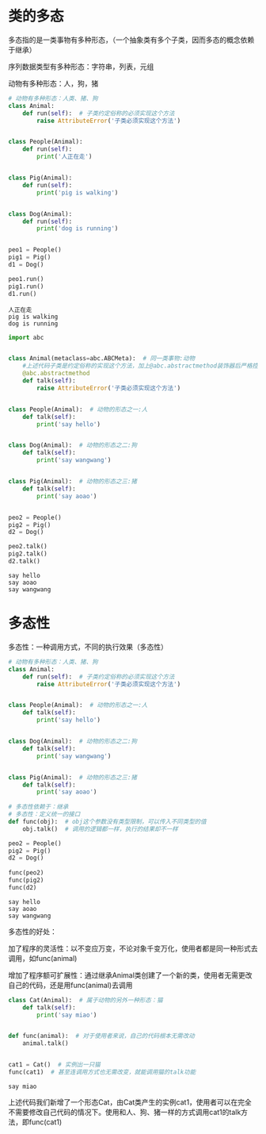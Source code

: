 # 类的多态

多态指的是一类事物有多种形态，（一个抽象类有多个子类，因而多态的概念依赖于继承）

序列数据类型有多种形态：字符串，列表，元组

动物有多种形态：人，狗，猪


```python
# 动物有多种形态：人类、猪、狗
class Animal:
    def run(self):  # 子类约定俗称的必须实现这个方法
        raise AttributeError('子类必须实现这个方法')


class People(Animal):
    def run(self):
        print('人正在走')


class Pig(Animal):
    def run(self):
        print('pig is walking')


class Dog(Animal):
    def run(self):
        print('dog is running')


peo1 = People()
pig1 = Pig()
d1 = Dog()

peo1.run()
pig1.run()
d1.run()
```

    人正在走
    pig is walking
    dog is running
    


```python
import abc


class Animal(metaclass=abc.ABCMeta):  # 同一类事物:动物
    #上述代码子类是约定俗称的实现这个方法，加上@abc.abstractmethod装饰器后严格控制子类必须实现这个方法,子类没有这个方法就报错
    @abc.abstractmethod  
    def talk(self):
        raise AttributeError('子类必须实现这个方法')


class People(Animal):  # 动物的形态之一:人
    def talk(self):
        print('say hello')


class Dog(Animal):  # 动物的形态之二:狗
    def talk(self):
        print('say wangwang')


class Pig(Animal):  # 动物的形态之三:猪
    def talk(self):
        print('say aoao')


peo2 = People()
pig2 = Pig()
d2 = Dog()

peo2.talk()
pig2.talk()
d2.talk()
```

    say hello
    say aoao
    say wangwang
    

# 多态性

多态性：一种调用方式，不同的执行效果（多态性）


```python
# 动物有多种形态：人类、猪、狗
class Animal:
    def run(self):  # 子类约定俗称的必须实现这个方法
        raise AttributeError('子类必须实现这个方法')


class People(Animal):  # 动物的形态之一:人
    def talk(self):
        print('say hello')


class Dog(Animal):  # 动物的形态之二:狗
    def talk(self):
        print('say wangwang')


class Pig(Animal):  # 动物的形态之三:猪
    def talk(self):
        print('say aoao')
        
# 多态性依赖于：继承
# 多态性：定义统一的接口
def func(obj):  # obj这个参数没有类型限制，可以传入不同类型的值
    obj.talk()  # 调用的逻辑都一样，执行的结果却不一样

peo2 = People()
pig2 = Pig()
d2 = Dog()
    
func(peo2)
func(pig2)
func(d2)
```

    say hello
    say aoao
    say wangwang
    

多态性的好处：

加了程序的灵活性：以不变应万变，不论对象千变万化，使用者都是同一种形式去调用，如func(animal)

增加了程序额可扩展性：通过继承Animal类创建了一个新的类，使用者无需更改自己的代码，还是用func(animal)去调用


```python
class Cat(Animal):  # 属于动物的另外一种形态：猫
    def talk(self):
        print('say miao')


def func(animal):  # 对于使用者来说，自己的代码根本无需改动
    animal.talk()


cat1 = Cat()  # 实例出一只猫
func(cat1)  # 甚至连调用方式也无需改变，就能调用猫的talk功能
```

    say miao
    

上述代码我们新增了一个形态Cat，由Cat类产生的实例cat1，使用者可以在完全不需要修改自己代码的情况下。使用和人、狗、猪一样的方式调用cat1的talk方法，即func(cat1)
